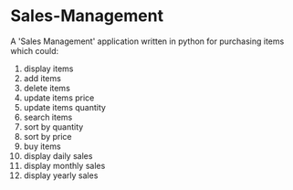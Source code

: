# Sales-Management
A 'Sales Management' application written in python for purchasing items which could:
1.  display items
2.  add items
3.  delete items
4.  update items price
5.  update items quantity
6.  search items
7.  sort by quantity
8.  sort by price 
9.  buy items
10. display daily sales
11. display monthly sales
12. display yearly sales
